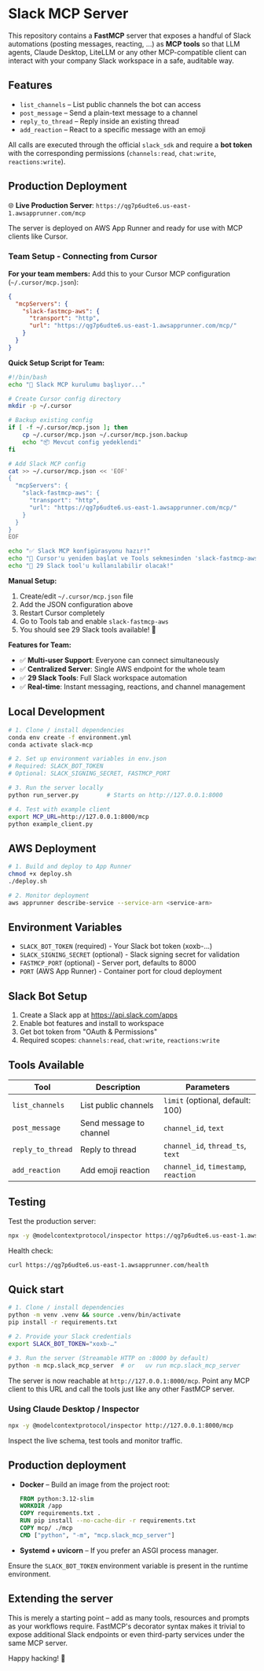 # Slack MCP Server

This repository contains a **FastMCP** server that exposes a handful of
Slack automations (posting messages, reacting, …) as **MCP tools** so that
LLM agents, Claude Desktop, LiteLLM or any other MCP-compatible client can
interact with your company Slack workspace in a safe, auditable way.

## Features

* `list_channels`   – List public channels the bot can access
* `post_message`    – Send a plain-text message to a channel
* `reply_to_thread` – Reply inside an existing thread
* `add_reaction`    – React to a specific message with an emoji

All calls are executed through the official `slack_sdk` and require a
**bot token** with the corresponding permissions (`channels:read`,
`chat:write`, `reactions:write`).

## Production Deployment

🌐 **Live Production Server**: `https://qg7p6udte6.us-east-1.awsapprunner.com/mcp`

The server is deployed on AWS App Runner and ready for use with MCP clients like Cursor.

### Team Setup - Connecting from Cursor

**For your team members:** Add this to your Cursor MCP configuration (`~/.cursor/mcp.json`):

```json
{
  "mcpServers": {
    "slack-fastmcp-aws": {
      "transport": "http",
      "url": "https://qg7p6udte6.us-east-1.awsapprunner.com/mcp/"
    }
  }
}
```

**Quick Setup Script for Team:**
```bash
#!/bin/bash
echo "🔧 Slack MCP kurulumu başlıyor..."

# Create Cursor config directory
mkdir -p ~/.cursor

# Backup existing config
if [ -f ~/.cursor/mcp.json ]; then
    cp ~/.cursor/mcp.json ~/.cursor/mcp.json.backup
    echo "📦 Mevcut config yedeklendi"
fi

# Add Slack MCP config
cat >> ~/.cursor/mcp.json << 'EOF'
{
  "mcpServers": {
    "slack-fastmcp-aws": {
      "transport": "http",
      "url": "https://qg7p6udte6.us-east-1.awsapprunner.com/mcp/"
    }
  }
}
EOF

echo "✅ Slack MCP konfigürasyonu hazır!"
echo "🔄 Cursor'u yeniden başlat ve Tools sekmesinden 'slack-fastmcp-aws' enable et"
echo "🎯 29 Slack tool'u kullanılabilir olacak!"
```

**Manual Setup:**
1. Create/edit `~/.cursor/mcp.json` file
2. Add the JSON configuration above
3. Restart Cursor completely
4. Go to Tools tab and enable `slack-fastmcp-aws`
5. You should see 29 Slack tools available! 🎉

**Features for Team:**
- ✅ **Multi-user Support**: Everyone can connect simultaneously
- ✅ **Centralized Server**: Single AWS endpoint for the whole team
- ✅ **29 Slack Tools**: Full Slack workspace automation
- ✅ **Real-time**: Instant messaging, reactions, and channel management

## Local Development

```bash
# 1. Clone / install dependencies
conda env create -f environment.yml
conda activate slack-mcp

# 2. Set up environment variables in env.json
# Required: SLACK_BOT_TOKEN
# Optional: SLACK_SIGNING_SECRET, FASTMCP_PORT

# 3. Run the server locally
python run_server.py        # Starts on http://127.0.0.1:8000

# 4. Test with example client
export MCP_URL=http://127.0.0.1:8000/mcp
python example_client.py
```

## AWS Deployment

```bash
# 1. Build and deploy to App Runner
chmod +x deploy.sh
./deploy.sh

# 2. Monitor deployment
aws apprunner describe-service --service-arn <service-arn>
```

## Environment Variables

* `SLACK_BOT_TOKEN` (required) - Your Slack bot token (xoxb-...)
* `SLACK_SIGNING_SECRET` (optional) - Slack signing secret for validation
* `FASTMCP_PORT` (optional) - Server port, defaults to 8000
* `PORT` (AWS App Runner) - Container port for cloud deployment

## Slack Bot Setup

1. Create a Slack app at https://api.slack.com/apps
2. Enable bot features and install to workspace
3. Get bot token from "OAuth & Permissions"
4. Required scopes: `channels:read`, `chat:write`, `reactions:write`

## Tools Available

| Tool | Description | Parameters |
|------|-------------|------------|
| `list_channels` | List public channels | `limit` (optional, default: 100) |
| `post_message` | Send message to channel | `channel_id`, `text` |
| `reply_to_thread` | Reply to thread | `channel_id`, `thread_ts`, `text` |
| `add_reaction` | Add emoji reaction | `channel_id`, `timestamp`, `reaction` |

## Testing

Test the production server:
```bash
npx -y @modelcontextprotocol/inspector https://qg7p6udte6.us-east-1.awsapprunner.com/mcp
```

Health check:
```bash
curl https://qg7p6udte6.us-east-1.awsapprunner.com/health
```

## Quick start

```bash
# 1. Clone / install dependencies
python -m venv .venv && source .venv/bin/activate
pip install -r requirements.txt

# 2. Provide your Slack credentials
export SLACK_BOT_TOKEN="xoxb-…"

# 3. Run the server (Streamable HTTP on :8000 by default)
python -m mcp.slack_mcp_server  # or   uv run mcp.slack_mcp_server
```

The server is now reachable at `http://127.0.0.1:8000/mcp`. Point any MCP
client to this URL and call the tools just like any other FastMCP server.

### Using Claude Desktop / Inspector

```bash
npx -y @modelcontextprotocol/inspector http://127.0.0.1:8000/mcp
```

Inspect the live schema, test tools and monitor traffic.

## Production deployment

* **Docker** – Build an image from the project root:
  ```Dockerfile
  FROM python:3.12-slim
  WORKDIR /app
  COPY requirements.txt .
  RUN pip install --no-cache-dir -r requirements.txt
  COPY mcp/ ./mcp
  CMD ["python", "-m", "mcp.slack_mcp_server"]
  ```
* **Systemd + uvicorn** – If you prefer an ASGI process manager.

Ensure the `SLACK_BOT_TOKEN` environment variable is present in the
runtime environment.

## Extending the server

This is merely a starting point – add as many tools, resources and prompts
as your workflows require. FastMCP's decorator syntax makes it trivial to
expose additional Slack endpoints or even third-party services under the
same MCP server.

Happy hacking! 🎉 